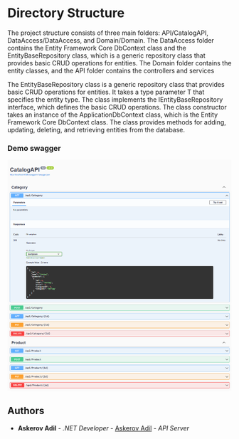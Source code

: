 # Directory Structure
The project structure consists of three main folders: API/CatalogAPI, DataAccess/DataAccess, and Domain/Domain. The DataAccess folder contains the Entity Framework Core DbContext class and the EntityBaseRepository class, which is a generic repository class that provides basic CRUD operations for entities. The Domain folder contains the entity classes, and the API folder contains the controllers and services

The EntityBaseRepository class is a generic repository class that provides basic CRUD operations for entities. It takes a type parameter T that specifies the entity type. The class implements the IEntityBaseRepository interface, which defines the basic CRUD operations. The class constructor takes an instance of the ApplicationDbContext class, which is the Entity Framework Core DbContext class. The class provides methods for adding, updating, deleting, and retrieving entities from the database.

### Demo swagger
<img src="https://github.com/AskerovAdil/CatalogAPI/blob/master/swaggerdemo.png" />

## Authors

* **Askerov Adil** - *.NET Developer* - [Askerov Adil](https://github.com/AskerovAdil) - *API Server*

 
